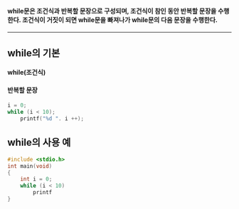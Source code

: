 #### while문은 조건식과 반복할 문장으로 구성되며, 조건식이 참인 동안 반복할 문장을 수행한다. 조건식이 거짓이 되면 while문을 빠져나가 while문의 다음 문장을 수행한다. ####
____

## while의 기본 ##
#### while(조건식)
#### 반복할 문장 ####
```c
i = 0;
while (i < 10);
	printf("%d ". i ++);
```

## while의 사용 예 ##
```c
#include <stdio.h>
int main(void)
{
	int i = 0;
	while (i < 10)
		printf
}
```